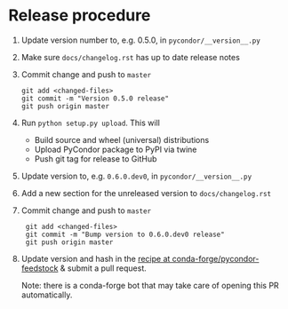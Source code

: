 # Release procedure

1. Update version number to, e.g. 0.5.0, in `pycondor/__version__.py`

2. Make sure `docs/changelog.rst` has up to date release notes

3. Commit change and push to `master`

       git add <changed-files>
       git commit -m "Version 0.5.0 release"
       git push origin master

4. Run `python setup.py upload`. This will

    - Build source and wheel (universal) distributions
    - Upload PyCondor package to PyPI via twine
    - Push git tag for release to GitHub

5. Update version to, e.g. `0.6.0.dev0`, in `pycondor/__version__.py`

6. Add a new  section for the unreleased version to `docs/changelog.rst`

7. Commit change and push to `master`

        git add <changed-files>
        git commit -m "Bump version to 0.6.0.dev0 release"
        git push origin master

8. Update version and hash in the [recipe at conda-forge/pycondor-feedstock](https://github.com/conda-forge/pycondor-feedstock/blob/master/recipe/meta.yaml) & submit a pull request.
    
    Note: there is a conda-forge bot that may take care of opening this PR automatically.
